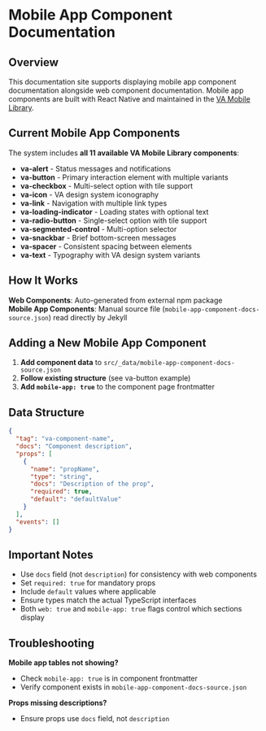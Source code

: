 # Mobile App Component Documentation

## Overview

This documentation site supports displaying mobile app component documentation alongside web component documentation. Mobile app components are built with React Native and maintained in the [VA Mobile Library](https://github.com/department-of-veterans-affairs/va-mobile-library).

## Current Mobile App Components

The system includes **all 11 available VA Mobile Library components**:

- **va-alert** - Status messages and notifications
- **va-button** - Primary interaction element with multiple variants
- **va-checkbox** - Multi-select option with tile support
- **va-icon** - VA design system iconography
- **va-link** - Navigation with multiple link types
- **va-loading-indicator** - Loading states with optional text
- **va-radio-button** - Single-select option with tile support  
- **va-segmented-control** - Multi-option selector
- **va-snackbar** - Brief bottom-screen messages
- **va-spacer** - Consistent spacing between elements
- **va-text** - Typography with VA design system variants

## How It Works

**Web Components**: Auto-generated from external npm package  
**Mobile App Components**: Manual source file (`mobile-app-component-docs-source.json`) read directly by Jekyll

## Adding a New Mobile App Component

1. **Add component data** to `src/_data/mobile-app-component-docs-source.json`
2. **Follow existing structure** (see va-button example)
3. **Add `mobile-app: true`** to the component page frontmatter

## Data Structure

```json
{
  "tag": "va-component-name",
  "docs": "Component description",
  "props": [
    {
      "name": "propName",
      "type": "string",
      "docs": "Description of the prop",
      "required": true,
      "default": "defaultValue"
    }
  ],
  "events": []
}
```

## Important Notes

- Use `docs` field (not `description`) for consistency with web components
- Set `required: true` for mandatory props
- Include `default` values where applicable
- Ensure types match the actual TypeScript interfaces
- Both `web: true` and `mobile-app: true` flags control which sections display

## Troubleshooting

**Mobile app tables not showing?**
- Check `mobile-app: true` is in component frontmatter
- Verify component exists in `mobile-app-component-docs-source.json`

**Props missing descriptions?**
- Ensure props use `docs` field, not `description`
